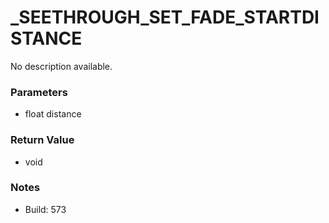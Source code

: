 # _SEETHROUGH_SET_FADE_STARTDISTANCE

No description available.

### Parameters
* float distance

### Return Value
* void

### Notes
* Build: 573

